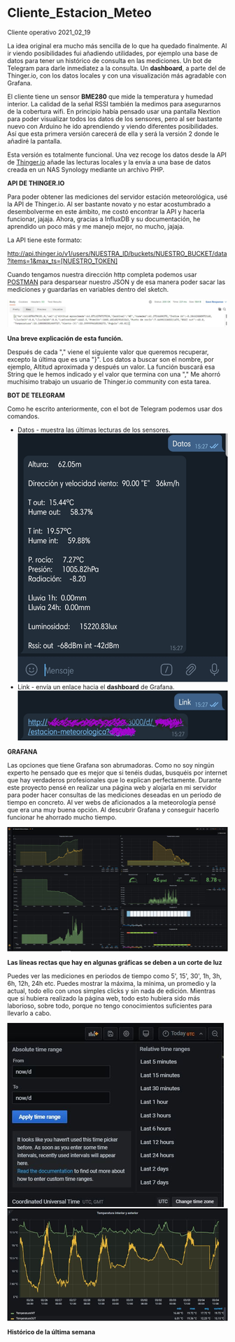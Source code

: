 # Cliente_Estacion_Meteo
 Cliente operativo 2021_02_19
 
 La idea original era mucho más sencilla de lo que ha quedado finalmente. Al ir viendo posibilidades fui añadiendo utilidades, por ejemplo una base de datos para tener un histórico de consulta en las mediciones. Un bot de Telegram para darle inmediatez a la consulta. Un __dashboard__, a parte del de Thinger.io, con los datos locales y con una visualización más agradable con Grafana.
 
 El cliente tiene un sensor **BME280** que mide la temperatura y humedad interior. La calidad de la señal RSSI también la medimos para asegurarnos de la cobertura wifi.
 En principio había pensado usar una pantalla Nextion para poder visualizar todos los datos de los sensores, pero al ser bastante nuevo con Arduino he ido aprendiendo y viendo diferentes posibilidades. Así que esta primera versión carecerá de ella y será la versión 2 donde le añadiré la pantalla.
 
 Esta versión es totalmente funcional. Una vez recoge los datos desde la API de [Thinger.io](https://www.thinger.io/) añade las lecturas locales y la envía a una base de datos creada en un NAS Synology mediante un archivo PHP.
 
 **API DE THINGER.IO**
 
 Para poder obtener las mediciones del servidor estación meteorológica, usé la API de Thinger.io. Al ser bastante novato y no estar acostumbrado a desembolverme en este ámbito, me costó encontrar la API y hacerla funcionar, jajaja. Ahora, gracias a InfluxDB y su documentación, he aprendido un poco más y me manejo mejor, no mucho, jajaja.
 
 La API tiene este formato:
 
 http://api.thinger.io/v1/users/NUESTRA_ID/buckets/NUESTRO_BUCKET/data?items=1&max_ts=[NUESTRO_TOKEN]
 
 Cuando tengamos nuestra dirección http completa podemos usar [POSTMAN](https://www.postman.com/) para desparsear nuestro JSON y de esa manera poder sacar las mediciones y guardarlas en variables dentro del sketch.
 
 ![](https://github.com/NewbieMakerLearning/Cliente_Estacion_Meteo/blob/master/pictures/Postman1.JPG)
 
 **__Una breve explicación de esta función.__**
 
 Después de cada "," viene el siguiente valor que queremos recuperar, excepto la última que es una "}".
 Los datos a buscar son el nombre, por ejemplo, Altitud aproximada y después un valor. La función buscará esa String que le hemos indicado y el valor que termina con una ","
 Me ahorró muchísimo trabajo un usuario de Thinger.io community con esta tarea.
 
 **BOT DE TELEGRAM**
 
 Como he escrito anteriormente, con el bot de Telegram podemos usar dos comandos.
  - Datos - muestra las últimas lecturas de los sensores.
  ![alt text](https://github.com/NewbieMakerLearning/Cliente_Estacion_Meteo/blob/master/pictures/Telegram_Datos.jpg)
  - Link - envía un enlace hacia el __dashboard__ de Grafana.
  ![alt text](https://github.com/NewbieMakerLearning/Cliente_Estacion_Meteo/blob/master/pictures/Telegram_link%20(1).jpg)
  
  **GRAFANA**
  
  Las opciones que tiene Grafana son abrumadoras. Como no soy ningún experto he pensado que es mejor que si tenéis dudas, busquéis por internet que hay verdaderos profesionales que lo explican perfectamente.
  Durante este proyecto pensé en realizar una página web y alojarla en mi servidor para poder hacer consultas de las mediciones deseadas en un periodo de tiempo en concreto. Al ver webs de aficionados a la meteorología pensé que era una muy buena opción. Al descubrir Grafana y conseguir hacerlo funcionar he ahorrado mucho tiempo.
  
  ![Alt text](https://github.com/NewbieMakerLearning/Cliente_Estacion_Meteo/blob/master/pictures/dashboard_GRAFANA1.JPG)
  
  __Las líneas rectas que hay en algunas gráficas se deben a un corte de luz__
  
  Puedes ver las mediciones en periodos de tiempo como 5', 15', 30', 1h, 3h, 6h, 12h, 24h etc. Puedes mostrar la máxima, la mínima, un promedio y la actual, todo ello con unos simples clicks y sin nada de edición. Mientras que si hubiera realizado la página web, todo esto hubiera sido más laborioso, sobre todo, porque no tengo conocimientos suficientes para llevarlo a cabo.
  
  ![Alt text](https://github.com/NewbieMakerLearning/Cliente_Estacion_Meteo/blob/master/pictures/dashboard_GRAFANA2.JPG)
  ![Alt text](https://github.com/NewbieMakerLearning/Cliente_Estacion_Meteo/blob/master/pictures/dashboard_GRAFANA3.JPG)
  
  __Histórico de la última semana__
